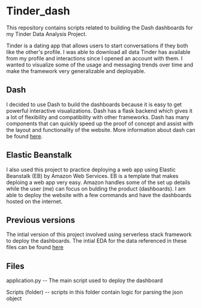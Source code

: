 # Tinder_dash

This repository contains scripts related to building the Dash dashboards for my Tinder Data Analysis Project. 

Tinder is a dating app that allows users to start conversations if they both like the other's profile. I was able to download all data Tinder has available from my profile and interactions since I opened an account with them. I wanted to visualize some of the usage and messaging trends over time and make the framework very generalizable and deployable. 

## Dash 
I decided to use Dash to build the dashboards because it is easy to get powerful interactive visualizations. Dash has a flask backend which gives it a lot of flexibility and compatibility with other frameworks. Dash has many components that can quickly speed up the proof of concept and assist with the layout and functionality of the website. More information about dash can be found [here](https://dash.plot.ly/). 

## Elastic Beanstalk 
I also used this project to practice deploying a web app using Elastic Beanstalk (EB) by Amazon Web Services. EB is a template that makes deploing a web app very easy. Amazon handles some of the set up details while the user (me) can focus on bulding the product (dashboards). I am able to deploy the website with a few commands and have the dashboards hosted on the internet. 


## Previous versions

The intial version of this project involved using serverless stack framework to deploy the dashboards. The intial EDA for the data referenced in these files can be found [here](https://github.com/malctaylor15/Tinder_analysis) 


## Files 

application.py -- The main script used to deploy the dashboard 

Scripts (folder) -- scripts in this folder contain logic for parsing the json object 
